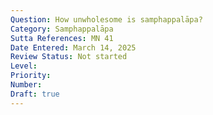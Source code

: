 ```yaml
---
Question: How unwholesome is samphappalāpa?
Category: Samphappalāpa
Sutta References: MN 41
Date Entered: March 14, 2025
Review Status: Not started
Level: 
Priority: 
Number: 
Draft: true
---
```

